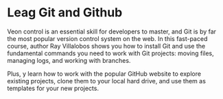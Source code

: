 # Leag Git and Github

Veon control is an essential skill for developers to master, and Git is by far the most popular version control system on the web. In this fast-paced course, author Ray Villalobos shows you how to install Git and use the fundamental commands you need to work with Git projects: moving files, managing logs, and working with branches.

Plus, y learn how to work with the popular GitHub website to explore existing projects, clone them to your local hard drive, and use them as templates for your new projects.
